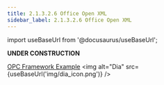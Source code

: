 ```yaml
---
title: 2.1.3.2.6 Office Open XML
sidebar_label: 2.1.3.2.6 Office Open XML
---
```


import useBaseUrl from '@docusaurus/useBaseUrl';


**UNDER CONSTRUCTION**

[OPC Framework Example](OPC_Framework_Example_task3197TiffActivate.dia)  <img alt="Dia" src={useBaseUrl('img/dia_icon.png')} />
